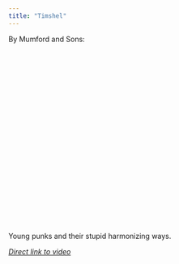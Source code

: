 ```yaml
---
title: "Timshel"
---
```

<p>By Mumford and Sons:</p>
<p><object width="425" height="344"><param name="movie" value="https://www.youtube.com/v/kl-VCHzS1So&hl=en_US&fs=1&rel=0"></param><param name="allowFullScreen" value="true"></param><param name="allowscriptaccess" value="always"></param><embed src="https://www.youtube.com/v/kl-VCHzS1So&hl=en_US&fs=1&rel=0" type="application/x-shockwave-flash" allowscriptaccess="always" allowfullscreen="true" width="425" height="344"></embed></object></p>
<p>Young punks and their stupid harmonizing ways.</p>
<p><em><a href="https://www.youtube.com/watch?v=kl-VCHzS1So">Direct link to video</a></em></p>
